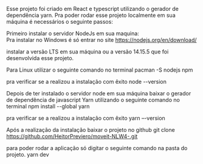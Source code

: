 Esse projeto foi criado em React e typescript utilizando o gerador de dependência yarn.
Pra poder rodar esse projeto localmente em sua máquina é necessários o seguinte passos:

Primeiro instalar o servidor NodeJs em sua maquina:  
Pra instalar no Windows é só entrar no site 
https://nodejs.org/en/download/

instalar a versão LTS em sua máquina ou a versão 14.15.5 que foi desenvolvida esse projeto.

Para Linux utilizar o seguinte comando no terminal
pacman -S nodejs npm

pra verificar se a realizou a instalação com êxito 
node --version

Depois   de ter instalado o servidor node em sua máquina baixar o gerador de dependência de javascript Yarn utilizando o seguinte comando no terminal 
npm install --global yarn

pra verificar se a realizou a instalação com êxito 
yarn –-version

Após a realização da instalação baixar o projeto no github 
git clone https://github.com/HeitorPreviero/moveit-NLW4-.git

para poder rodar a aplicação só digitar o seguinte comando na pasta do projeto.
yarn dev 
